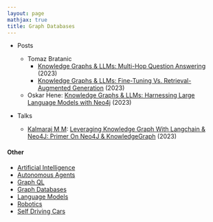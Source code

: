 ```yaml
---
layout: page
mathjax: true
title: Graph Databases
---
```


* Posts
  * Tomaz Bratanic
    * [Knowledge Graphs & LLMs: Multi-Hop Question Answering](https://neo4j.com/developer-blog/knowledge-graphs-llms-multi-hop-question-answering/) (2023)
    * [Knowledge Graphs & LLMs: Fine-Tuning Vs. Retrieval-Augmented Generation](https://medium.com/neo4j/knowledge-graphs-llms-fine-tuning-vs-retrieval-augmented-generation-30e875d63a35) (2023)
  * Oskar Hene: [Knowledge Graphs & LLMs: Harnessing Large Language Models with Neo4j](https://medium.com/neo4j/harnessing-large-language-models-with-neo4j-306ccbdd2867) (2023)

* Talks
  * [Kalmaraj M M](https://www.youtube.com/@insightbuilder): [Leveraging Knowledge Graph With Langchain & Neo4J: Primer On Neo4J & KnowledgeGraph](https://www.youtube.com/watch?v=YDojtOjoEzY&list=PLbzjzOKeYPCoHRX30whyu0Re-YfOsJZlt&index=13) (2023)

#### Other
* [Artificial Intelligence](/artificial_intelligence)
* [Autonomous Agents](/autonomous_agents)
* [Graph QL](/graph_ql)
* [Graph Databases](/graph_databases)
* [Language Models](/language_models)
* [Robotics](/robotics)
* [Self Driving Cars](/self_driving_cars)
